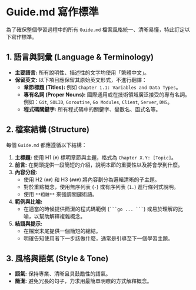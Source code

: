 # Guide.md 寫作標準

為了確保整個學習過程中的所有 `Guide.md` 檔案風格統一、清晰易懂，特此訂定以下寫作標準。

## 1. 語言與詞彙 (Language & Terminology)

- **主要語言:** 所有說明性、描述性的文字均使用「繁體中文」。
- **保留英文:** 以下項目應保留其原始英文形式，不進行翻譯：
    - **章節標題 (Titles):** 例如 `Chapter 1.1: Variables and Data Types`。
    - **專有名詞 (Proper Nouns):** 國際通用或在技術領域廣泛接受的專有名詞。例如：`Git`, `SOLID`, `Goroutine`, `Go Modules`, `Client`, `Server`, `DNS`。
    - **程式碼關鍵字:** 所有程式碼中的關鍵字、變數名、函式名等。

## 2. 檔案結構 (Structure)

每個 `Guide.md` 都應遵循以下結構：

1.  **主標題:** 使用 H1 (`#`) 標明章節與主題，格式為 `Chapter X.Y: [Topic]`。
2.  **前言:** 在開頭提供一段簡短的介紹，說明本節的重要性以及將會學到什麼。
3.  **內容分段:** 
    - 使用 H2 (`##`) 和 H3 (`###`) 將內容劃分為邏輯清晰的子主題。
    - 對於重點概念，使用無序列表 (`-`) 或有序列表 (`1.`) 進行條列式說明。
    - 使用 `**粗體**` 來強調關鍵術語。
4.  **範例與比喻:**
    - 在適當的時候提供簡潔的程式碼範例 (` ```go ... ``` `) 或易於理解的比喻，以幫助解釋複雜概念。
5.  **結語與提示:**
    - 在檔案末尾提供一個簡短的總結。
    - 明確告知使用者下一步該做什麼，通常是引導至下一個學習主題。

## 3. 風格與語氣 (Style & Tone)

- **語氣:** 保持專業、清晰且具鼓勵性的語氣。
- **簡潔:** 避免冗長的句子，力求用最簡單明瞭的方式解釋概念。
